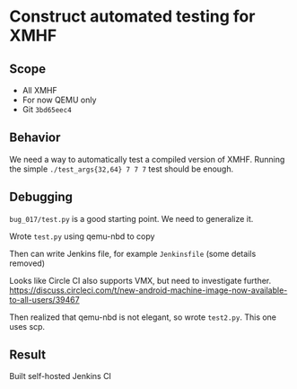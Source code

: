 # Construct automated testing for XMHF

## Scope
* All XMHF
* For now QEMU only
* Git `3bd65eec4`

## Behavior
We need a way to automatically test a compiled version of XMHF. Running the
simple `./test_args{32,64} 7 7 7` test should be enough.

## Debugging
`bug_017/test.py` is a good starting point. We need to generalize it.

Wrote `test.py` using qemu-nbd to copy

Then can write Jenkins file, for example `Jenkinsfile` (some details removed)

Looks like Circle CI also supports VMX, but need to investigate further.
<https://discuss.circleci.com/t/new-android-machine-image-now-available-to-all-users/39467>

Then realized that qemu-nbd is not elegant, so wrote `test2.py`. This one uses
scp.

## Result
Built self-hosted Jenkins CI

